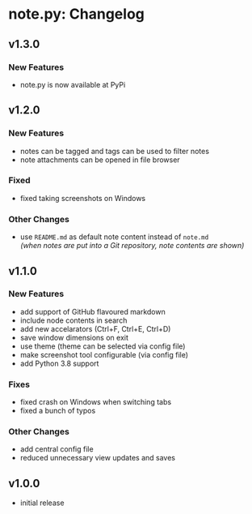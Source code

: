 # note.py: Changelog

## v1.3.0

### New Features

- note.py is now available at PyPi

## v1.2.0

### New Features

- notes can be tagged and tags can be used to filter notes
- note attachments can be opened in file browser

### Fixed

- fixed taking screenshots on Windows 

### Other Changes

- use `README.md` as default note content instead of `note.md`  
  _(when notes are put into a Git repository, note contents are shown)_

## v1.1.0

### New Features

- add support of GitHub flavoured markdown
- include node contents in search
- add new accelarators (Ctrl+F, Ctrl+E, Ctrl+D)
- save window dimensions on exit
- use theme (theme can be selected via config file)
- make screenshot tool configurable (via config file)
- add Python 3.8 support

### Fixes

- fixed crash on Windows when switching tabs
- fixed a bunch of typos

### Other Changes

- add central config file
- reduced unnecessary view updates and saves 


## v1.0.0

- initial release